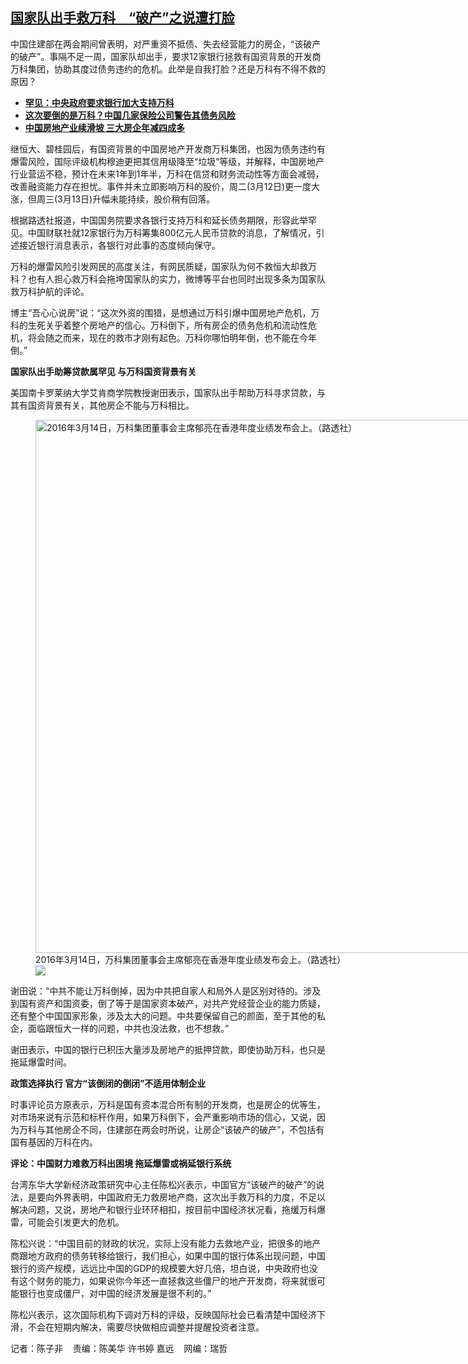 <!--1710340020000-->
[国家队出手救万科　“破产”之说遭打脸](https://www.rfa.org/mandarin/yataibaodao/jingmao/ec-03132024082259.html)
------

<p>中国住建部在两会期间曾表明，对严重资不抵债、失去经营能力的房企，“该破产的破产”。事隔不足一周，国家队却出手，要求12家银行拯救有国资背景的开发商万科集团，协助其度过债务违约的危机。此举是自我打脸？还是万科有不得不救的原因？</p><ul><li><strong><span class="result-title"><a class="state-published" href="https://www.rfa.org/mandarin/Xinwen/8-03112024153533.html">罕见：中央政府要求银行加大支持万科</a></span></strong></li><li><strong><span class="result-title"><a class="state-published" href="https://www.rfa.org/mandarin/Xinwen/7-03042024111436.html">这次要倒的是万科？中国几家保险公司警告其债务风险</a></span></strong></li><li><span class="result-title"> <a class="state-published" href="https://www.rfa.org/mandarin/Xinwen/8-05012022153445.html"><strong>中国房地产业续滑坡 三大房企年减四成多</strong></a> </span></li></ul><p>继恒大、碧桂园后，有国资背景的中国房地产开发商万科集团，也因为债务违约有爆雷风险，国际评级机构穆迪更把其信用级降至“垃圾”等级，并解释，中国房地产行业营运不稳，预计在未来1年到1年半，万科在信贷和财务流动性等方面会减弱，改善融资能力存在担忧。事件并未立即影响万科的股价，周二(3月12日)更一度大涨，但周三(3月13日)升幅未能持续，股价稍有回落。</p><p>根据路透社报道，中国国务院要求各银行支持万科和延长债务期限，形容此举罕见。中国财联社就12家银行为万科筹集800亿元人民币贷款的消息，了解情况，引述接近银行消息表示，各银行对此事的态度倾向保守。</p><p>万科的爆雷风险引发网民的高度关注，有网民质疑，国家队为何不救恒大却救万科？也有人担心救万科会拖垮国家队的实力，微博等平台也同时出现多条为国家队救万科护航的评论。</p><p>博主“吾心心说房”说：“这次外资的围猎，是想通过万科引爆中国房地产危机，万科的生死关乎着整个房地产的信心。万科倒下，所有房企的债务危机和流动性危机，将会随之而来，现在的救市才刚有起色。万科你哪怕明年倒，也不能在今年倒。”</p><p><strong>国家队出手助筹贷款属罕见 与万科国资背景有关</strong></p><p>美国南卡罗莱纳大学艾肯商学院教授谢田表示，国家队出手帮助万科寻求贷款，与其有国资背景有关，其他房企不能与万科相比。</p><p><figure class="image-richtext image-inline captioned" style="width:1280px;"><img alt="2016年3月14日，万科集团董事会主席郁亮在香港年度业绩发布会上。（路透社）" height="853" src="https://www.rfa.org/mandarin/yataibaodao/jingmao/ec-03132024082259.html/2016-03-14t120000z_4655033_gf10000344604_rtrmadp_3_china-vanke-m-a.jpg/@@images/6ed2e4da-48a7-45f7-986c-7823d0a8d097.jpeg" title="2016-03-14T120000Z_4655033_GF10000344604_RTRMADP_3_CHINA-VANKE-M-A.JPG" width="1280"/><figcaption class="image-caption">2016年3月14日，万科集团董事会主席郁亮在香港年度业绩发布会上。（路透社）</figcaption><small></small><div id="zoomattribute"><a data-caption="2016年3月14日，万科集团董事会主席郁亮在香港年度业绩发布会上。（路透社）" data-fancybox="" href="https://www.rfa.org/mandarin/yataibaodao/jingmao/ec-03132024082259.html/2016-03-14t120000z_4655033_gf10000344604_rtrmadp_3_china-vanke-m-a.jpg" id="single_image" title="2016年3月14日，万科集团董事会主席郁亮在香港年度业绩发布会上。（路透社）"><img src="/++plone++rfa-resources/img/icon-zoom.png"/></a></div></figure></p><p>谢田说：“中共不能让万科倒掉，因为中共把自家人和局外人是区别对待的。涉及到国有资产和国资委，倒了等于是国家资本破产，对共产党经营企业的能力质疑，还有整个中国国家形象，涉及太大的问题。中共要保留自己的颜面，至于其他的私企，面临跟恒大一样的问题，中共也没法救，也不想救。”</p><p>谢田表示，中国的银行已积压大量涉及房地产的抵押贷款，即使协助万科，也只是拖延爆雷时间。</p><p><strong>政策选择执行 官方“该倒闭的倒闭”不适用体制企业</strong></p><p>时事评论员方原表示，万科是国有资本混合所有制的开发商，也是房企的优等生，对市场来说有示范和标杆作用，如果万科倒下，会严重影响市场的信心，又说，因为万科与其他房企不同，住建部在两会时所说，让房企“该破产的破产”，不包括有国有基因的万科在内。</p><p><strong>评论：中国财力难救万科出困境 拖延爆雷或祸延银行系统</strong></p><p>台湾东华大学新经济政策研究中心主任陈松兴表示，中国官方“该破产的破产”的说法，是要向外界表明，中国政府无力救房地产商，这次出手救万科的力度，不足以解决问题，又说，房地产和银行业环环相扣，按目前中国经济状况看，拖缓万科爆雷，可能会引发更大的危机。</p><p>陈松兴说：“中国目前的财政的状况，实际上没有能力去救地产业，把很多的地产商跟地方政府的债务转移给银行，我们担心，如果中国的银行体系出现问题，中国银行的资产规模，远远比中国的GDP的规模要大好几倍，坦白说，中央政府也没有这个财务的能力，如果说你今年还一直拯救这些僵尸的地产开发商，将来就很可能银行也变成僵尸，对中国的经济发展是很不利的。”</p><p>陈松兴表示，这次国际机构下调对万科的评级，反映国际社会已看清楚中国经济下滑，不会在短期内解决，需要尽快做相应调整并提醒投资者注意。</p><p>记者：陈子非    责编：陈美华 许书婷 嘉远    网编：瑞哲</p>

